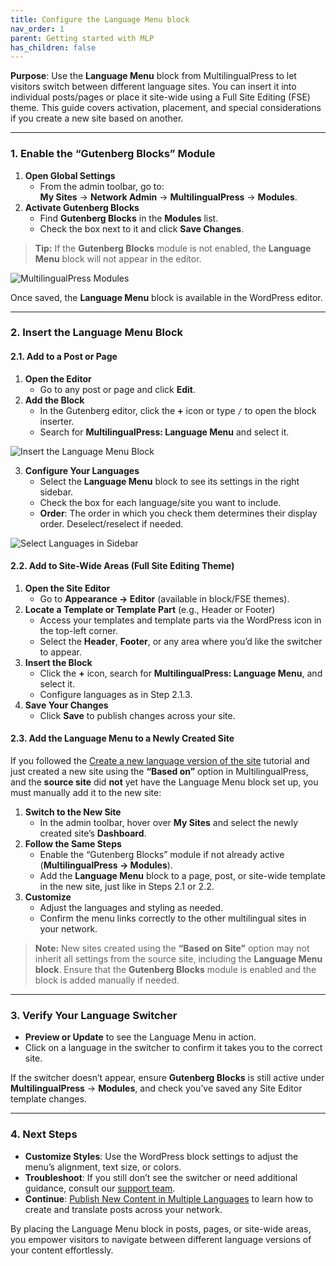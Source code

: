 ```yaml
---
title: Configure the Language Menu block
nav_order: 1
parent: Getting started with MLP
has_children: false
---
```



**Purpose**: Use the **Language Menu** block from MultilingualPress to let visitors switch between different language sites. You can insert it into individual posts/pages or place it site-wide using a Full Site Editing (FSE) theme. This guide covers activation, placement, and special considerations if you create a new site based on another.

---

### 1. Enable the “Gutenberg Blocks” Module

1. **Open Global Settings**
   - From the admin toolbar, go to:  
     **My Sites** → **Network Admin** → **MultilingualPress** → **Modules**.
2. **Activate Gutenberg Blocks**
   - Find **Gutenberg Blocks** in the **Modules** list.  
   - Check the box next to it and click **Save Changes**.

> **Tip:** If the **Gutenberg Blocks** module is not enabled, the **Language Menu** block will not appear in the editor.

![MultilingualPress Modules](https://multilingualpress.org/wp-content/uploads/sites/12/2022/10/image5.png)

Once saved, the **Language Menu** block is available in the WordPress editor.

---

### 2. Insert the Language Menu Block

#### 2.1. Add to a Post or Page

1. **Open the Editor**
    - Go to any post or page and click **Edit**.
2. **Add the Block**
    - In the Gutenberg editor, click the **+** icon or type `/` to open the block inserter.
    - Search for **MultilingualPress: Language Menu** and select it.

![Insert the Language Menu Block](https://multilingualpress.org/wp-content/uploads/sites/12/2022/10/image2.png)

3. **Configure Your Languages**
    - Select the **Language Menu** block to see its settings in the right sidebar.
    - Check the box for each language/site you want to include.
    - **Order**: The order in which you check them determines their display order. Deselect/reselect if needed.

![Select Languages in Sidebar](https://multilingualpress.org/wp-content/uploads/sites/12/2022/10/image3.png)

#### 2.2. Add to Site-Wide Areas (Full Site Editing Theme)

1. **Open the Site Editor**
    - Go to **Appearance → Editor** (available in block/FSE themes).
2. **Locate a Template or Template Part** (e.g., Header or Footer)
    - Access your templates and template parts via the WordPress icon in the top-left corner.
    - Select the **Header**, **Footer**, or any area where you’d like the switcher to appear.
3. **Insert the Block**
    - Click the **+** icon, search for **MultilingualPress: Language Menu**, and select it.
    - Configure languages as in Step 2.1.3.
4. **Save Your Changes**
    - Click **Save** to publish changes across your site.

#### 2.3. Add the Language Menu to a Newly Created Site

If you followed the [Create a new language version of the site](#create-new-language-site) tutorial and just created a new site using the **“Based on”** option in MultilingualPress, and the **source site** did **not** yet have the Language Menu block set up, you must manually add it to the new site:

1. **Switch to the New Site**
    - In the admin toolbar, hover over **My Sites** and select the newly created site’s **Dashboard**.
2. **Follow the Same Steps**
    - Enable the “Gutenberg Blocks” module if not already active (**MultilingualPress → Modules**).  
    - Add the **Language Menu** block to a page, post, or site-wide template in the new site, just like in Steps 2.1 or 2.2.
3. **Customize**
    - Adjust the languages and styling as needed.
    - Confirm the menu links correctly to the other multilingual sites in your network.

> **Note:** New sites created using the **“Based on Site”** option may not inherit all settings from the source site, including the **Language Menu block**. Ensure that the **Gutenberg Blocks** module is enabled and the block is added manually if needed.

---

### 3. Verify Your Language Switcher

- **Preview or Update** to see the Language Menu in action.  
- Click on a language in the switcher to confirm it takes you to the correct site.

If the switcher doesn’t appear, ensure **Gutenberg Blocks** is still active under **MultilingualPress** → **Modules**, and check you’ve saved any Site Editor template changes.

---

### 4. Next Steps

- **Customize Styles**: Use the WordPress block settings to adjust the menu’s alignment, text size, or colors.  
- **Troubleshoot**: If you still don’t see the switcher or need additional guidance, consult our [support team](https://multilingualpress.org/support/).
- **Continue**: [Publish New Content in Multiple Languages](#step6) to learn how to create and translate posts across your network.

By placing the Language Menu block in posts, pages, or site-wide areas, you empower visitors to navigate between different language versions of your content effortlessly.
